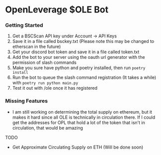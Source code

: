 # OpenLeverage $OLE Bot

### Getting Started
1. Get a BSCScan API key under Account -> API Keys
2. Save it in a file called bsckey.txt (Please note this may be changed to etherscan in the future)
3. Get your discord bot token and save it in a file called token.txt
4. Add the bot to your server using the oauth url generator with the permission of slash commands
5. Make you sure have python and poetry installed, then run `poetry install`
5. Run the bot to queue the slash command registration (It takes a while) with `poetry run python main.py`
6. Test it out with /ole once it has registered

### Missing Features
 - I am still working on determining the total supply on ethereum, but it makes it hard since all OLE is technically in circulation there. If I could get the addresses for OPL that hold a lot of the token that isn't in circulation, that would be amazing

TODO
 - Get Approximate Circulating Supply on ETH (Will be done soon)
